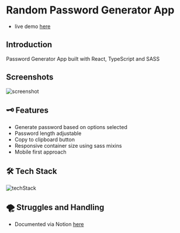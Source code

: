 # Random Password Generator App

* live demo <a href="https://random-pw-generator-app.vercel.app/" target="_blank" rel="noopener">here</a>

## Introduction

Password Generator App built with React, TypeScript and SASS

## Screenshots
![screenshot](https://imgur.com/Lrg2yjY.jpg)


## 🗝️ Features

* Generate password based on options selected
* Password length adjustable 
* Copy to clipboard button
* Responsive container size using sass mixins
* Mobile first approach

## 🛠️ Tech Stack
![techStack](https://i.imgur.com/Rf7YgJZ.jpg)

## 🌪️ Struggles and Handling

* Documented via Notion [here](https://gray-push-d44.notion.site/Random-PW-Generator-app-c4585e964bd94f3dbbb614feff205fcb)